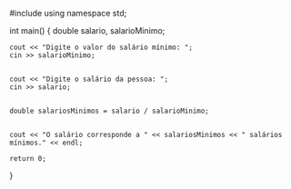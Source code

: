 #include <iostream>
using namespace std;

int main() {
    double salario, salarioMinimo;

 
    cout << "Digite o valor do salário mínimo: ";
    cin >> salarioMinimo;


    cout << "Digite o salário da pessoa: ";
    cin >> salario;


    double salariosMinimos = salario / salarioMinimo;


    cout << "O salário corresponde a " << salariosMinimos << " salários mínimos." << endl;

    return 0;
}
